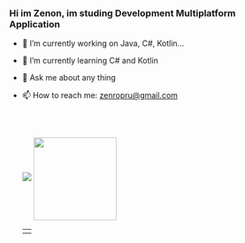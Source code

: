 ### Hi im Zenon, im studing Development Multiplatform Application

- 🔭 I’m currently working on Java, C#, Kotlin...
- 🌱 I’m currently learning  C# and Kotlin
- 💬 Ask me about any thing
- 📫 How to reach me: zenropru@gmail.com

  <br><br>
  <table>
  <td>
  <tr>
<picture>
  <source
    srcset="https://github-readme-stats.vercel.app/api?username=zinoni1&show_icons=true&theme=tokyonight"
    media="(prefers-color-scheme: dark)"
  />
  <source
    srcset="https://github-readme-stats.vercel.app/api?username=zinoni1&show_icons=true"
    media="(prefers-color-scheme: light), (prefers-color-scheme: no-preference)"
  />
  <img src="https://github-readme-stats.vercel.app/api?username=zinoni1&show_icons=true" />
</picture>
<a>
  <img height=150 align="center" src="https://github-readme-stats.vercel.app/api/top-langs/?username=zinoni1&layout=donut" />
</a>
  </tr>
</td>
</table>
